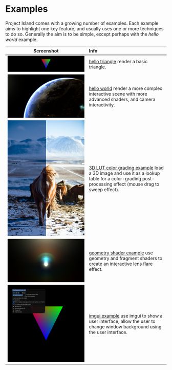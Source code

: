 # Examples

Project Island comes with a growing number of examples. Each example
aims to highlight one key feature, and usually uses one or more
techniques to do so. Generally the aim is to be simple, except perhaps with the *hello world* example. 

| Screenshot | Info |
:---: | :---
![Hello triangle example](hello_triangle/screenshot.png) | [hello triangle](hello_triangle/) render a basic triangle.
![Hello world example](hello_world/screenshot.jpg) | [hello world](hello_world) render a more complex interactive scene with more advanced shaders, and camera interactivity.
![3D lut color grading example](lut_grading_example/screenshot.jpg) | [3D LUT color grading example](lut_grading_example/) load a 3D image and use it as a lookup table for a color-grading post-processing effect (mouse drag to sweep effect).
![geometry shader example](geometry_shader_example/screenshot.jpg) | [geometry shader example](geometry_shader_example/) use geometry and fragment shaders to create an interactive lens flare effect.
![ImGui Example](imgui_example/screenshot.png) | [imgui example](imgui_example/) use imgui to show a user interface, allow the user to change window background using the user interface.


